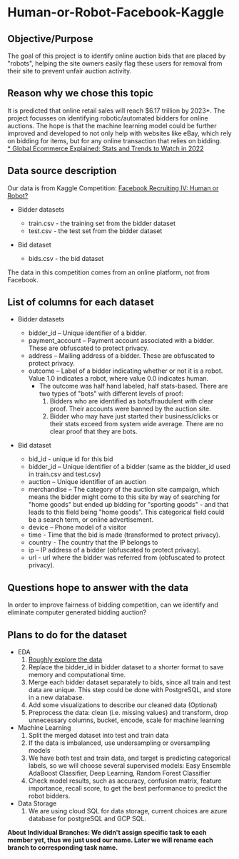 # Human-or-Robot-Facebook-Kaggle

## Objective/Purpose
The goal of this project is to identify online auction bids that are placed by "robots", helping the site owners easily flag these users for removal from their site to prevent unfair auction activity. 

## Reason why we chose this topic
It is predicted that online retail sales will reach $6.17 trillion by 2023*. The project focusses on identifying robotic/automated bidders for online auctions. The hope is that the machine learning model could be further improved and developed to not only help with websites like eBay, which rely on bidding for items, but for any online transaction that relies on bidding.
<br>[* Global Ecommerce Explained: Stats and Trends to Watch in 2022](https://www.shopify.ca/enterprise/global-ecommerce-statistics#3)

## Data source description
Our data is from Kaggle Competition: [Facebook Recruiting IV: Human or Robot?](https://www.kaggle.com/competitions/facebook-recruiting-iv-human-or-bot/data)
- Bidder datasets
  - train.csv - the training set from the bidder dataset
  - test.csv - the test set from the bidder dataset

- Bid dataset<br />
  - bids.csv - the bid dataset <br>

The data in this competition comes from an online platform, not from Facebook.

## List of columns for each dataset
- Bidder datasets
  - bidder_id – Unique identifier of a bidder.
  - payment_account – Payment account associated with a bidder. These are obfuscated to protect privacy. 
  - address – Mailing address of a bidder. These are obfuscated to protect privacy. 
  - outcome – Label of a bidder indicating whether or not it is a robot. Value 1.0 indicates a robot, where value 0.0 indicates human. 
    - The outcome was half hand labeled, half stats-based. There are two types of "bots" with different levels of proof:
      1. Bidders who are identified as bots/fraudulent with clear proof. Their accounts were banned by the auction site.
      2. Bidder who may have just started their business/clicks or their stats exceed from system wide average. There are no clear proof that they are bots. <br />
      
- Bid dataset
  - bid_id - unique id for this bid
  - bidder_id – Unique identifier of a bidder (same as the bidder_id used in train.csv and test.csv)
  - auction – Unique identifier of an auction
  - merchandise –  The category of the auction site campaign, which means the bidder might come to this site by way of searching for "home goods" but ended up bidding  for "sporting goods" - and that leads to this field being "home goods". This categorical field could be a search term, or online advertisement. 
  - device – Phone model of a visitor
  - time - Time that the bid is made (transformed to protect privacy).
  - country - The country that the IP belongs to
  - ip – IP address of a bidder (obfuscated to protect privacy).
  - url - url where the bidder was referred from (obfuscated to protect privacy). 


## Questions hope to answer with the data
In order to improve fairness of bidding competition, can we identify and eliminate computer generated bidding auction? </br>

## Plans to do for the dataset
- EDA
  1.	[Roughly explore the data](https://github.com/Marwan-Takrouri/Human-or-Robot-Facebook-Kaggle/blob/jiawen/Explore_the_data.ipynb)
  2.	Replace the bidder_id in bidder dataset to a shorter format to save memory and computational time.
  3.	Merge each bidder dataset separately to bids, since all train and test data are unique. This step could be done with PostgreSQL, and store in a new database.
  4.	Add some visualizations to describe our cleaned data (Optional)
  5.	Preprocess the data: clean (i.e. missing values) and transform, drop unnecessary columns, bucket, encode, scale for machine learning
- Machine Learning
  1.	Split the merged dataset into test and train data
  2.	If the data is imbalanced, use undersampling or oversampling models
  3.	We have both test and train data, and target is predicting categorical labels, so we will choose several supervised models: Easy Ensemble AdaBoost Classifier, Deep Learning, Random Forest Classifier 
  4.	Check model results, such as accuracy, confusion matrix, feature importance, recall score, to get the best performance to predict the robot bidders. 
- Data Storage
  1. We are using cloud SQL for data storage, current choices are azure database for postgreSQL and GCP SQL.

**About Individual Branches: We didn't assign specific task to each member yet, thus we just used our name. Later we will rename each branch to corresponding task name.**
